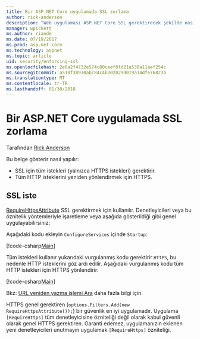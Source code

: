 ```yaml
---
title: Bir ASP.NET Core uygulamada SSL zorlama
author: rick-anderson
description: "Web uygulaması ASP.NET Core SSL gerektirecek şekilde nasıl gösterir"
manager: wpickett
ms.author: riande
ms.date: 07/19/2017
ms.prod: asp.net-core
ms.technology: aspnet
ms.topic: article
uid: security/enforcing-ssl
ms.openlocfilehash: 2e0a2f4732e574c80ceef8fd21a530a11aef254c
ms.sourcegitcommit: a510f38930abc84c4b302029d019a34dfe76823b
ms.translationtype: MT
ms.contentlocale: tr-TR
ms.lasthandoff: 01/30/2018
---
```

# <a name="enforcing-ssl-in-an-aspnet-core-app"></a>Bir ASP.NET Core uygulamada SSL zorlama

Tarafından [Rick Anderson](https://twitter.com/RickAndMSFT)

Bu belge gösterir nasıl yapılır:

- SSL için tüm istekleri (yalnızca HTTPS istekleri) gerektirir.
- Tüm HTTP isteklerini yeniden yönlendirmek için HTTPS.

## <a name="require-ssl"></a>SSL iste

[RequireHttpsAttribute](https://docs.microsoft.com/aspnet/core/api/microsoft.aspnetcore.mvc.requirehttpsattribute) SSL gerektirmek için kullanılır. Denetleyicileri veya bu öznitelik yöntemleriyle işaretleme veya aşağıda gösterildiği gibi genel uygulayabilirsiniz:

Aşağıdaki kodu ekleyin `ConfigureServices` içinde `Startup`:

[!code-csharp[Main](authentication/accconfirm/sample/WebApp1/Startup.cs?name=snippet2&highlight=4-)]

Tüm istekleri kullanır yukarıdaki vurgulanmış kodu gerektirir `HTTPS`, bu nedenle HTTP isteklerini göz ardı edilir. Aşağıdaki vurgulanmış kodu tüm HTTP istekleri için HTTPS yönlendirir:

[!code-csharp[Main](authentication/accconfirm/sample/WebApp1/Startup.cs?name=snippet_AddRedirectToHttps&highlight=7-)]

Bkz: [URL yeniden yazma işlemi Ara](xref:fundamentals/url-rewriting) daha fazla bilgi için.

HTTPS genel gerektiren (`options.Filters.Add(new RequireHttpsAttribute());`) bir güvenlik en iyi uygulamadır. Uygulama `[RequireHttps]` tüm denetleyicisine özniteliği değil olarak kabul güvenli olarak genel HTTPS gerektiren. Garanti edemez, uygulamanızın eklenen yeni denetleyicileri unutmayın uygulamak `[RequireHttps]` özniteliği.
